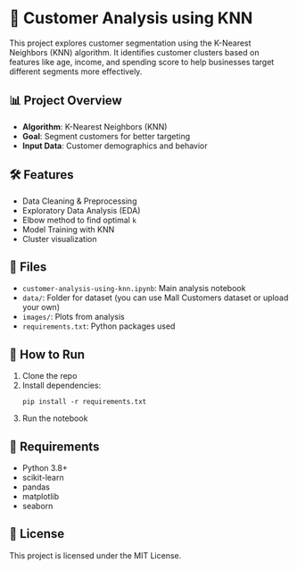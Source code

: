 # 🧠 Customer Analysis using KNN

This project explores customer segmentation using the K-Nearest Neighbors (KNN) algorithm. It identifies customer clusters based on features like age, income, and spending score to help businesses target different segments more effectively.

## 📊 Project Overview

- **Algorithm**: K-Nearest Neighbors (KNN)
- **Goal**: Segment customers for better targeting
- **Input Data**: Customer demographics and behavior

## 🛠️ Features

- Data Cleaning & Preprocessing
- Exploratory Data Analysis (EDA)
- Elbow method to find optimal `k`
- Model Training with KNN
- Cluster visualization

## 📁 Files

- `customer-analysis-using-knn.ipynb`: Main analysis notebook
- `data/`: Folder for dataset (you can use Mall Customers dataset or upload your own)
- `images/`: Plots from analysis
- `requirements.txt`: Python packages used

## 🚀 How to Run

1. Clone the repo
2. Install dependencies:
   ```
   pip install -r requirements.txt
   ```
3. Run the notebook

## 🧰 Requirements

- Python 3.8+
- scikit-learn
- pandas
- matplotlib
- seaborn

## 📜 License

This project is licensed under the MIT License.
